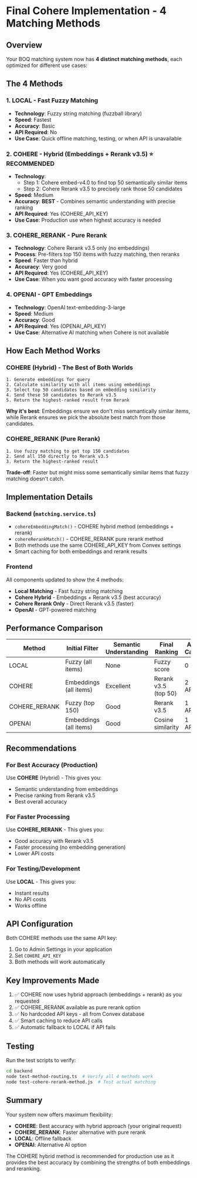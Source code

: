 # Final Cohere Implementation - 4 Matching Methods

## Overview
Your BOQ matching system now has **4 distinct matching methods**, each optimized for different use cases:

## The 4 Methods

### 1. LOCAL - Fast Fuzzy Matching
- **Technology**: Fuzzy string matching (fuzzball library)
- **Speed**: Fastest
- **Accuracy**: Basic
- **API Required**: No
- **Use Case**: Quick offline matching, testing, or when API is unavailable

### 2. COHERE - Hybrid (Embeddings + Rerank v3.5) ⭐ RECOMMENDED
- **Technology**: 
  - Step 1: Cohere embed-v4.0 to find top 50 semantically similar items
  - Step 2: Cohere Rerank v3.5 to precisely rank those 50 candidates
- **Speed**: Medium
- **Accuracy**: **BEST** - Combines semantic understanding with precise ranking
- **API Required**: Yes (COHERE_API_KEY)
- **Use Case**: Production use when highest accuracy is needed

### 3. COHERE_RERANK - Pure Rerank
- **Technology**: Cohere Rerank v3.5 only (no embeddings)
- **Process**: Pre-filters top 150 items with fuzzy matching, then reranks
- **Speed**: Faster than hybrid
- **Accuracy**: Very good
- **API Required**: Yes (COHERE_API_KEY)
- **Use Case**: When you want good accuracy with faster processing

### 4. OPENAI - GPT Embeddings
- **Technology**: OpenAI text-embedding-3-large
- **Speed**: Medium
- **Accuracy**: Good
- **API Required**: Yes (OPENAI_API_KEY)
- **Use Case**: Alternative AI matching when Cohere is not available

## How Each Method Works

### COHERE (Hybrid) - The Best of Both Worlds
```
1. Generate embeddings for query
2. Calculate similarity with all items using embeddings
3. Select top 50 candidates based on embedding similarity
4. Send these 50 candidates to Rerank v3.5
5. Return the highest-ranked result from Rerank
```
**Why it's best**: Embeddings ensure we don't miss semantically similar items, while Rerank ensures we pick the absolute best match from those candidates.

### COHERE_RERANK (Pure Rerank)
```
1. Use fuzzy matching to get top 150 candidates
2. Send all 150 directly to Rerank v3.5
3. Return the highest-ranked result
```
**Trade-off**: Faster but might miss some semantically similar items that fuzzy matching doesn't catch.

## Implementation Details

### Backend (`matching.service.ts`)
- `cohereEmbeddingMatch()` - COHERE hybrid method (embeddings + rerank)
- `cohereRerankMatch()` - COHERE_RERANK pure rerank method
- Both methods use the same COHERE_API_KEY from Convex settings
- Smart caching for both embeddings and rerank results

### Frontend
All components updated to show the 4 methods:
- **Local Matching** - Fast fuzzy string matching
- **Cohere Hybrid** - Embeddings + Rerank v3.5 (best accuracy)
- **Cohere Rerank Only** - Direct Rerank v3.5 (faster)
- **OpenAI** - GPT-powered matching

## Performance Comparison

| Method | Initial Filter | Semantic Understanding | Final Ranking | API Calls |
|--------|---------------|----------------------|---------------|-----------|
| LOCAL | Fuzzy (all items) | None | Fuzzy score | 0 |
| COHERE | Embeddings (all items) | Excellent | Rerank v3.5 (top 50) | 2 APIs |
| COHERE_RERANK | Fuzzy (top 150) | Good | Rerank v3.5 | 1 API |
| OPENAI | Embeddings (all items) | Good | Cosine similarity | 1 API |

## Recommendations

### For Best Accuracy (Production)
Use **COHERE** (Hybrid) - This gives you:
- Semantic understanding from embeddings
- Precise ranking from Rerank v3.5
- Best overall accuracy

### For Faster Processing
Use **COHERE_RERANK** - This gives you:
- Good accuracy with Rerank v3.5
- Faster processing (no embedding generation)
- Lower API costs

### For Testing/Development
Use **LOCAL** - This gives you:
- Instant results
- No API costs
- Works offline

## API Configuration
Both COHERE methods use the same API key:
1. Go to Admin Settings in your application
2. Set `COHERE_API_KEY` 
3. Both methods will work automatically

## Key Improvements Made
1. ✅ COHERE now uses hybrid approach (embeddings + rerank) as you requested
2. ✅ COHERE_RERANK available as pure rerank option
3. ✅ No hardcoded API keys - all from Convex database
4. ✅ Smart caching to reduce API calls
5. ✅ Automatic fallback to LOCAL if API fails

## Testing
Run the test scripts to verify:
```bash
cd backend
node test-method-routing.ts  # Verify all 4 methods work
node test-cohere-rerank-method.js  # Test actual matching
```

## Summary
Your system now offers maximum flexibility:
- **COHERE**: Best accuracy with hybrid approach (your original request)
- **COHERE_RERANK**: Faster alternative with pure rerank
- **LOCAL**: Offline fallback
- **OPENAI**: Alternative AI option

The COHERE hybrid method is recommended for production use as it provides the best accuracy by combining the strengths of both embeddings and reranking.